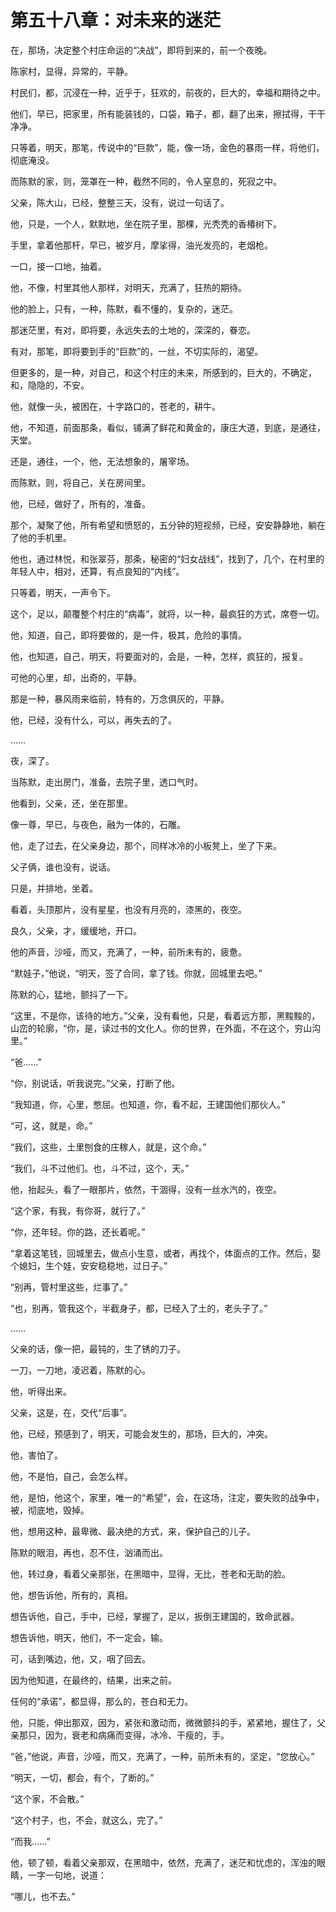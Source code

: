 # 第五十八章：对未来的迷茫

在，那场，决定整个村庄命运的“决战”，即将到来的，前一个夜晚。

陈家村，显得，异常的，平静。

村民们，都，沉浸在一种，近乎于，狂欢的，前夜的，巨大的，幸福和期待之中。

他们，早已，把家里，所有能装钱的，口袋，箱子，都，翻了出来，擦拭得，干干净净。

只等着，明天，那笔，传说中的“巨款”，能，像一场，金色的暴雨一样，将他们，彻底淹没。

而陈默的家，则，笼罩在一种，截然不同的，令人窒息的，死寂之中。

父亲，陈大山，已经，整整三天，没有，说过一句话了。

他，只是，一个人，默默地，坐在院子里，那棵，光秃秃的香椿树下。

手里，拿着他那杆，早已，被岁月，摩挲得，油光发亮的，老烟枪。

一口，接一口地，抽着。

他，不像，村里其他人那样，对明天，充满了，狂热的期待。

他的脸上，只有，一种，陈默，看不懂的，复杂的，迷茫。

那迷茫里，有对，即将要，永远失去的土地的，深深的，眷恋。

有对，那笔，即将要到手的“巨款”的，一丝，不切实际的，渴望。

但更多的，是一种，对自己，和这个村庄的未来，所感到的，巨大的，不确定，和，隐隐的，不安。

他，就像一头，被困在，十字路口的，苍老的，耕牛。

他，不知道，前面那条，看似，铺满了鲜花和黄金的，康庄大道，到底，是通往，天堂。

还是，通往，一个，他，无法想象的，屠宰场。

而陈默，则，将自己，关在房间里。

他，已经，做好了，所有的，准备。

那个，凝聚了他，所有希望和愤怒的，五分钟的短视频，已经，安安静静地，躺在了他的手机里。

他也，通过林悦，和张翠芬，那条，秘密的“妇女战线”，找到了，几个，在村里的年轻人中，相对，还算，有点良知的“内线”。

只等着，明天，一声令下。

这个，足以，颠覆整个村庄的“病毒”，就将，以一种，最疯狂的方式，席卷一切。

他，知道，自己，即将要做的，是一件，极其，危险的事情。

他，也知道，自己，明天，将要面对的，会是，一种，怎样，疯狂的，报复。

可他的心里，却，出奇的，平静。

那是一种，暴风雨来临前，特有的，万念俱灰的，平静。

他，已经，没有什么，可以，再失去的了。

……

夜，深了。

当陈默，走出房门，准备，去院子里，透口气时。

他看到，父亲，还，坐在那里。

像一尊，早已，与夜色，融为一体的，石雕。

他，走了过去，在父亲身边，那个，同样冰冷的小板凳上，坐了下来。

父子俩，谁也没有，说话。

只是，并排地，坐着。

看着，头顶那片，没有星星，也没有月亮的，漆黑的，夜空。

良久，父亲，才，缓缓地，开口。

他的声音，沙哑，而又，充满了，一种，前所未有的，疲惫。

“默娃子，”他说，“明天，签了合同，拿了钱。你就，回城里去吧。”

陈默的心，猛地，颤抖了一下。

“这里，不是你，该待的地方。”父亲，没有看他，只是，看着远方那，黑黢黢的，山峦的轮廓，“你，是，读过书的文化人。你的世界，在外面，不在这个，穷山沟里。”

“爸……”

“你，别说话，听我说完。”父亲，打断了他。

“我知道，你，心里，憋屈。也知道，你，看不起，王建国他们那伙人。”

“可，这，就是，命。”

“我们，这些，土里刨食的庄稼人，就是，这个命。”

“我们，斗不过他们。也，斗不过，这个，天。”

他，抬起头，看了一眼那片，依然，干涸得，没有一丝水汽的，夜空。

“这个家，有我，有你哥，就行了。”

“你，还年轻。你的路，还长着呢。”

“拿着这笔钱，回城里去，做点小生意，或者，再找个，体面点的工作。然后，娶个媳妇，生个娃，安安稳稳地，过日子。”

“别再，管村里这些，烂事了。”

“也，别再，管我这个，半截身子，都，已经入了土的，老头子了。”

……

父亲的话，像一把，最钝的，生了锈的刀子。

一刀，一刀地，凌迟着，陈默的心。

他，听得出来。

父亲，这是，在，交代“后事”。

他，已经，预感到了，明天，可能会发生的，那场，巨大的，冲突。

他，害怕了。

他，不是怕，自己，会怎么样。

他，是怕，他这个，家里，唯一的“希望”，会，在这场，注定，要失败的战争中，被，彻底地，毁掉。

他，想用这种，最卑微、最决绝的方式，来，保护自己的儿子。

陈默的眼泪，再也，忍不住，汹涌而出。

他，转过身，看着父亲那张，在黑暗中，显得，无比，苍老和无助的脸。

他，想告诉他，所有的，真相。

想告诉他，自己，手中，已经，掌握了，足以，扳倒王建国的，致命武器。

想告诉他，明天，他们，不一定会，输。

可，话到嘴边，他，又，咽了回去。

因为他知道，在最终的，结果，出来之前。

任何的“承诺”，都显得，那么的，苍白和无力。

他，只能，伸出那双，因为，紧张和激动而，微微颤抖的手，紧紧地，握住了，父亲那只，因为，衰老和病痛而变得，冰冷、干瘦的，手。

“爸，”他说，声音，沙哑，而又，充满了，一种，前所未有的，坚定，“您放心。”

“明天，一切，都会，有个，了断的。”

“这个家，不会散。”

“这个村子，也，不会，就这么，完了。”

“而我……”

他，顿了顿，看着父亲那双，在黑暗中，依然，充满了，迷茫和忧虑的，浑浊的眼睛，一字一句地，说道：

“哪儿，也不去。”